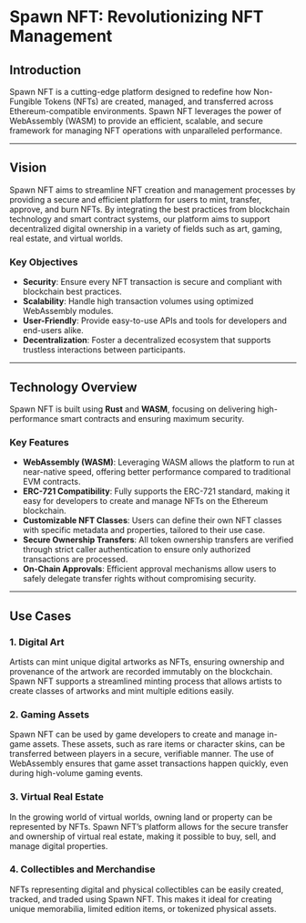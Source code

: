 # Spawn NFT: Revolutionizing NFT Management

## Introduction

Spawn NFT is a cutting-edge platform designed to redefine how Non-Fungible Tokens (NFTs) are created, managed, and transferred across Ethereum-compatible environments. Spawn NFT leverages the power of WebAssembly (WASM) to provide an efficient, scalable, and secure framework for managing NFT operations with unparalleled performance.

---

## Vision

Spawn NFT aims to streamline NFT creation and management processes by providing a secure and efficient platform for users to mint, transfer, approve, and burn NFTs. By integrating the best practices from blockchain technology and smart contract systems, our platform aims to support decentralized digital ownership in a variety of fields such as art, gaming, real estate, and virtual worlds.

### Key Objectives

- **Security**: Ensure every NFT transaction is secure and compliant with blockchain best practices.
- **Scalability**: Handle high transaction volumes using optimized WebAssembly modules.
- **User-Friendly**: Provide easy-to-use APIs and tools for developers and end-users alike.
- **Decentralization**: Foster a decentralized ecosystem that supports trustless interactions between participants.

---

## Technology Overview

Spawn NFT is built using **Rust** and **WASM**, focusing on delivering high-performance smart contracts and ensuring maximum security.

### Key Features

- **WebAssembly (WASM)**: Leveraging WASM allows the platform to run at near-native speed, offering better performance compared to traditional EVM contracts.
- **ERC-721 Compatibility**: Fully supports the ERC-721 standard, making it easy for developers to create and manage NFTs on the Ethereum blockchain.
- **Customizable NFT Classes**: Users can define their own NFT classes with specific metadata and properties, tailored to their use case.
- **Secure Ownership Transfers**: All token ownership transfers are verified through strict caller authentication to ensure only authorized transactions are processed.
- **On-Chain Approvals**: Efficient approval mechanisms allow users to safely delegate transfer rights without compromising security.

---

## Use Cases

### 1. **Digital Art**

Artists can mint unique digital artworks as NFTs, ensuring ownership and provenance of the artwork are recorded immutably on the blockchain. Spawn NFT supports a streamlined minting process that allows artists to create classes of artworks and mint multiple editions easily.

### 2. **Gaming Assets**

Spawn NFT can be used by game developers to create and manage in-game assets. These assets, such as rare items or character skins, can be transferred between players in a secure, verifiable manner. The use of WebAssembly ensures that game asset transactions happen quickly, even during high-volume gaming events.

### 3. **Virtual Real Estate**

In the growing world of virtual worlds, owning land or property can be represented by NFTs. Spawn NFT’s platform allows for the secure transfer and ownership of virtual real estate, making it possible to buy, sell, and manage digital properties.

### 4. **Collectibles and Merchandise**

NFTs representing digital and physical collectibles can be easily created, tracked, and traded using Spawn NFT. This makes it ideal for creating unique memorabilia, limited edition items, or tokenized physical assets.



